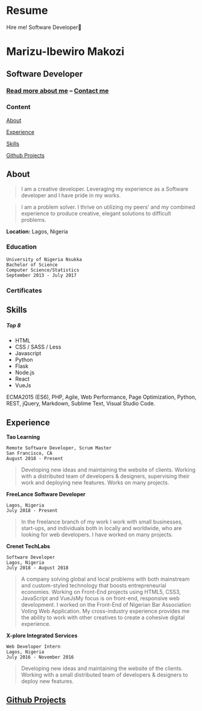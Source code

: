 # Resume
Hire me! Software Developer🚀


# Marizu-Ibewiro Makozi
## Software Developer

### [Read more about me](https://makozi.github.io/) – [Contact me](mailto:marizumakozi97@gmail.com)
 <!-- — [PDF Resume]() -->


### Content


[About](#about) 

[Experience](#experience)

[Skills](#skills) 

[Github Projects](#github-projects)


## About

>  I am a creative developer.
Leveraging my experience as a
Software developer and I have pride in my works.


> I am a problem solver. I
thrive on utilizing my peers’
and my combined experience
to produce creative, elegant
solutions to difficult problems.


**Location:** Lagos, Nigeria

### Education
```
University of Nigeria Nsukka
Bachelor of Science
Computer Science/Statistics
September 2013 - July 2017
```


### Certificates
<!-- ![image](images/Front-end Certificate.png)
![image](images/Front-end Certificate.png")

![image](images/Meet-up facilitator.png)


![image](images/web specialist.png) -->




## Skills

##### Top 8
* HTML 
* CSS / SASS / Less
* Javascript 
* Python
* Flask
* Node.js
* React
* VueJs
<!-- * git  -->

ECMA2015 (ES6),  PHP, Agile, Web Performance, Page Optimization, Python, REST,  jQuery, Markdown, Sublime Text, Visual Studio Code.


## Experience


**Tao Learning**

	Remote Software Developer, Scrum Master
	San Francisco, CA
	August 2018 - Present

> Developing new ideas and maintaining the website of clients.  Working with a distributed team of developers & designers, supervising their work and deploying new features. Works on many projects.


**FreeLance Software Developer**
    
    Lagos, Nigeria
	July 2018 - Present

> In the freelance branch of my work I work with small businesses, start-ups, and individuals both in locally and worldwide, who are looking for web developers. I have worked on many projects.


**Crenet TechLabs**

    Software Developer
	Lagos, Nigeria
	July 2018 - August 2018

> A company solving global and local problems with both mainstream and custom-styled technology that boosts  entrepreneurial economies. Working on Front-End projects using HTML5, CSS3, JavaScript and VueJsMy focus is on front-end, responsive web development. I worked on the Front-End of Nigerian Bar Association Voting Web Application. My cross-industry experience provides me the ability to work with other creatives to create a cohesive digital experience.


**X-plore Integrated Services**

	Web Developer Intern
	Lagos, Nigeria
	July 2016 - November 2016

> Developing new ideas and maintaining the website of the clients. Working with a small distributed team of developers & designers to  deploy new features. 


## [Github Projects](https://github.com/makozi?tab=repositories)